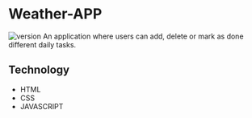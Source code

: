 # Weather-APP

<img alt="version" src="https://img.shields.io/badge/version-1.0.0-blue.svg?cacheSeconds=2592000" />
An application where users can add, delete or mark as done different daily tasks.

## Technology 

- HTML
- CSS
- JAVASCRIPT

